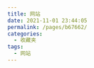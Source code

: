 ```yaml
---
title: 网站
date: 2021-11-01 23:44:05
permalink: /pages/b67662/
categories:
  - 收藏夹
tags:
  - 网站
---
```

